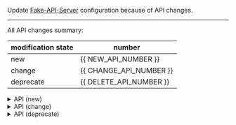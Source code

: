 Update [Fake-API-Server](https://github.com/Chisanan232/PyFake-API-Server) configuration because of API changes.

---

All API changes summary:

| modification state | number                  |
|--------------------|-------------------------|
| new                | {{ NEW_API_NUMBER }}    |
| change             | {{ CHANGE_API_NUMBER }} |
| deprecate          | {{ DELETE_API_NUMBER }} |

<details>
<summary>API (new)</summary>
<ul>

{{ ADD_API_SUMMARY }}

[//]: # (Should be like below content)
[//]: # (* `/test/v1/process`)
[//]: # (  * `PUT`)

</ul>
</details>

<details>
<summary>API (change)</summary>
<ul>

{{ CHANGE_API_SUMMARY }}

[//]: # (* `/test/v1/sample`)
[//]: # (  * `GET`)
[//]: # (* `/test/v1/foo-feature`)
[//]: # (  * `GET`)
[//]: # (  * `POST`)
[//]: # (  * `DELETE`)

</ul>
</details>

<details>
<summary>API (deprecate)</summary>
<ul>

{{ DELETE_API_SUMMARY }}

[//]: # (* `/test/v1/deprecate`)
[//]: # (  * `PUT`)

</ul>
</details>
